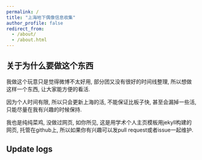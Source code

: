 ```yaml
---
permalink: /
title: "上海地下偶像信息收集"
author_profile: false
redirect_from: 
  - /about/
  - /about.html
---
```


## 关于为什么要做这个东西

我做这个玩意只是觉得微博不太好用, 部分团又没有很好的时间线整理, 所以想做这样一个东西, 让大家能方便的看活.

因为个人时间有限, 所以只会更新上海的活, 不能保证比板子快, 甚至会漏掉一些活, 只能尽量在我有兴趣的时候保持.

我也是纯纯菜鸡, 没做过网页, 如你所见, 这是用学术个人主页模板用jekyll构建的网页, 托管在github上, 
所以如果你有兴趣可以发pull request或者issue一起维护.

## Update logs